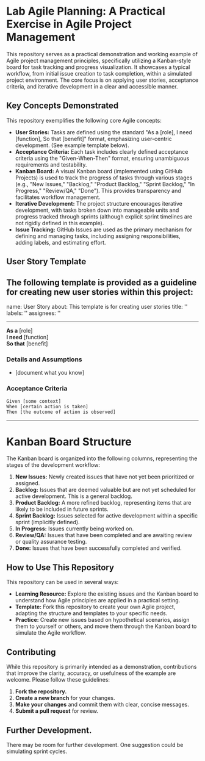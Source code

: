 

# Lab Agile Planning: A Practical Exercise in Agile Project Management

This repository serves as a practical demonstration and working example of Agile project management principles, specifically utilizing a Kanban-style board for task tracking and progress visualization.  It showcases a typical workflow, from initial issue creation to task completion, within a simulated project environment.  The core focus is on applying user stories, acceptance criteria, and iterative development in a clear and accessible manner.

## Key Concepts Demonstrated

This repository exemplifies the following core Agile concepts:

*   **User Stories:**  Tasks are defined using the standard "As a [role], I need [function], So that [benefit]" format, emphasizing user-centric development.  (See example template below).
*   **Acceptance Criteria:**  Each task includes clearly defined acceptance criteria using the "Given-When-Then" format, ensuring unambiguous requirements and testability.
*   **Kanban Board:**  A visual Kanban board (implemented using GitHub Projects) is used to track the progress of tasks through various stages (e.g., "New Issues," "Backlog," "Product Backlog," "Sprint Backlog," "In Progress," "Review/QA," "Done").  This provides transparency and facilitates workflow management.
*   **Iterative Development:** The project structure encourages iterative development, with tasks broken down into manageable units and progress tracked through sprints (although explicit sprint timelines are not rigidly defined in this example).
*   **Issue Tracking:** GitHub Issues are used as the primary mechanism for defining and managing tasks, including assigning responsibilities, adding labels, and estimating effort.

## User Story Template

The following template is provided as a guideline for creating new user stories within this project:
---
name: User Story
about: This template is for creating user stories
title: ''
labels: ''
assignees: ''

---

**As a** [role]  
 **I need** [function]  
 **So that** [benefit]  
   
 ### Details and Assumptions
 * [document what you know]
   
 ### Acceptance Criteria  
   
 ```gherkin
 Given [some context]
 When [certain action is taken]
 Then [the outcome of action is observed]
 ```
---
# Kanban Board Structure

The Kanban board is organized into the following columns, representing the stages of the development workflow:

1.  **New Issues:**  Newly created issues that have not yet been prioritized or assigned.
2.  **Backlog:** Issues that are deemed valuable but are not yet scheduled for active development.  This is a general backlog.
3.  **Product Backlog:**  A more refined backlog, representing items that are likely to be included in future sprints.
4.  **Sprint Backlog:** Issues selected for active development within a specific sprint (implicitly defined).
5.  **In Progress:** Issues currently being worked on.
6.  **Review/QA:**  Issues that have been completed and are awaiting review or quality assurance testing.
7.  **Done:**  Issues that have been successfully completed and verified.

## How to Use This Repository

This repository can be used in several ways:

*   **Learning Resource:**  Explore the existing issues and the Kanban board to understand how Agile principles are applied in a practical setting.
*   **Template:**  Fork this repository to create your own Agile project, adapting the structure and templates to your specific needs.
*   **Practice:**  Create new issues based on hypothetical scenarios, assign them to yourself or others, and move them through the Kanban board to simulate the Agile workflow.

## Contributing

While this repository is primarily intended as a demonstration, contributions that improve the clarity, accuracy, or usefulness of the example are welcome.  Please follow these guidelines:

1.  **Fork the repository.**
2.  **Create a new branch** for your changes.
3.  **Make your changes** and commit them with clear, concise messages.
4.  **Submit a pull request** for review.

## Further Development.
There may be room for further development. One suggestion could be simulating sprint cycles.


